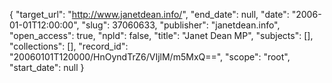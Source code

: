 {
  "target_url": "http://www.janetdean.info/", 
  "end_date": null, 
  "date": "2006-01-01T12:00:00", 
  "slug": 37060633, 
  "publisher": "janetdean.info", 
  "open_access": true, 
  "npld": false, 
  "title": "Janet Dean MP", 
  "subjects": [], 
  "collections": [], 
  "record_id": "20060101T120000/HnOyndTrZ6/VIjlM/m5MxQ==", 
  "scope": "root", 
  "start_date": null
}

